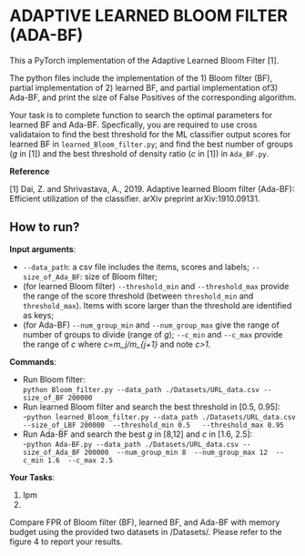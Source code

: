 # ADAPTIVE LEARNED BLOOM FILTER (ADA-BF)

This a PyTorch implementation of the Adaptive Learned Bloom Filter [1]. 

The python files include the implementation of the 1) Bloom filter (BF), partial implementation of 2) learned BF, and partial implementation of3) Ada-BF, and print the size of False Positives of the corresponding algorithm.

Your task is to complete function to search the optimal parameters for learned BF and  Ada-BF. Specfically, you are required to use cross validataion to find the best threshold for the ML classifier output scores for learned BF in `learned_Bloom_filter.py`; and find the best number of groups (*g* in [1]) and the best threshold of density ratio (*c* in [1]) in `Ada_BF.py`. 

**Reference**

[1] Dai, Z. and Shrivastava, A., 2019. Adaptive learned Bloom filter (Ada-BF): Efficient utilization of the classifier. arXiv preprint arXiv:1910.09131.

## How to run?

**Input arguments**: 
- `--data_path`: a csv file includes the items, scores and labels; `--size_of_Ada_BF`: size of Bloom filter;
- (for learned Bloom filter) `--threshold_min` and `--threshold_max` provide the range of the score threshold (between `threshold_min` and `threshold_max`). Items with score larger than the threshold are identified as keys;
- (for Ada-BF) `--num_group_min` and `--num_group_max` give the range of number of groups to divide (range of *g*); `--c_min` and `--c_max` provide the range of *c* where *c=m_j/m_{j+1}* and note *c>1*.

**Commands**:
- Run Bloom filter:\
```python Bloom_filter.py --data_path ./Datasets/URL_data.csv --size_of_BF 200000```
- Run learned Bloom filter and search the best threshold in [0.5, 0.95]:\
-`python learned_Bloom_filter.py --data_path ./Datasets/URL_data.csv --size_of_LBF 200000  --threshold_min 0.5   --threshold_max 0.95`
- Run Ada-BF and search the best *g* in [8,12] and *c* in [1.6, 2.5]:\
-`python Ada-BF.py --data_path ./Datasets/URL_data.csv --size_of_Ada_BF 200000  --num_group_min 8  --num_group_max 12  --c_min 1.6  --c_max 2.5`

**Your Tasks**:
1. Ipm
2.
Compare FPR of Bloom filter (BF), learned BF, and Ada-BF with memory budget using the provided two datasets in /Datasets/. Please refer to the figure 4 to report your results. 


